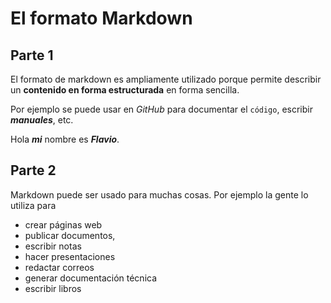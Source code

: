 # El formato Markdown
## Parte 1
El formato de markdown es ampliamente utilizado porque permite describir un **contenido en forma estructurada** en forma sencilla.

Por ejemplo se puede usar en *GitHub* para documentar el `código`, escribir ***manuales***, etc.

Hola ***mi*** nombre es ***Flavio***.

## Parte 2
Markdown puede ser usado para muchas cosas. Por ejemplo la gente lo utiliza para

* crear páginas web
* publicar documentos, 
* escribir notas
* hacer presentaciones
* redactar correos
* generar documentación técnica
* escribir libros

